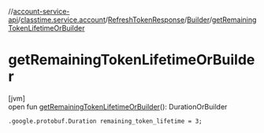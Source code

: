 //[account-service-api](../../../../index.md)/[classtime.service.account](../../index.md)/[RefreshTokenResponse](../index.md)/[Builder](index.md)/[getRemainingTokenLifetimeOrBuilder](get-remaining-token-lifetime-or-builder.md)

# getRemainingTokenLifetimeOrBuilder

[jvm]\
open fun [getRemainingTokenLifetimeOrBuilder](get-remaining-token-lifetime-or-builder.md)(): DurationOrBuilder

`.google.protobuf.Duration remaining_token_lifetime = 3;`

